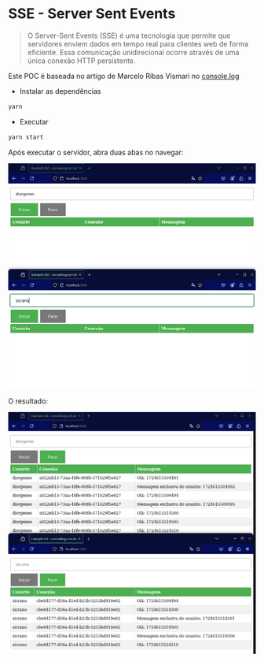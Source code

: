 # SSE - Server Sent Events

>
> O Server-Sent Events (SSE) é uma tecnologia que permite que servidores enviem dados em tempo real para clientes web de forma eficiente.
> Essa comunicação unidirecional ocorre através de uma única conexão HTTP persistente.
>

Este POC é baseada no artigo de Marcelo Ribas Vismari no [console.log](https://consolelog.com.br/enviando-mensagens-em-tempo-real-para-seu-frontend-com-sse-server-sent-events/?ref=console-log-newsletter)

- Instalar as dependências

```sh
yarn
```

- Executar

```sh
yarn start
```

Após executar o servidor, abra duas abas no navegar:

![Abas do browser abertas](./img/abas_browser.png)

O resultado:

![Resultado](./img/abas_browser_resultado.png)
